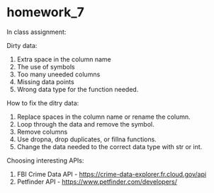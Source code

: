 # homework_7

In class assignment: 

Dirty data: 
1. Extra space in the column name
2. The use of symbols 
3. Too many uneeded columns
4. Missing data points
5. Wrong data type for the function needed. 

How to fix the ditry data:
1. Replace spaces in the column name or rename the column. 
2. Loop through the data and remove the symbol. 
3. Remove columns 
4. Use dropna, drop duplicates, or fillna functions. 
5. Change the data needed to the correct data type with str or int. 

Choosing interesting APIs: 
1. FBI Crime Data API - https://crime-data-explorer.fr.cloud.gov/api 
2. Petfinder API - https://www.petfinder.com/developers/


